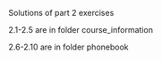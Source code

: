 Solutions of part 2 exercises

2.1-2.5 are in folder course_information

2.6-2.10 are in folder phonebook